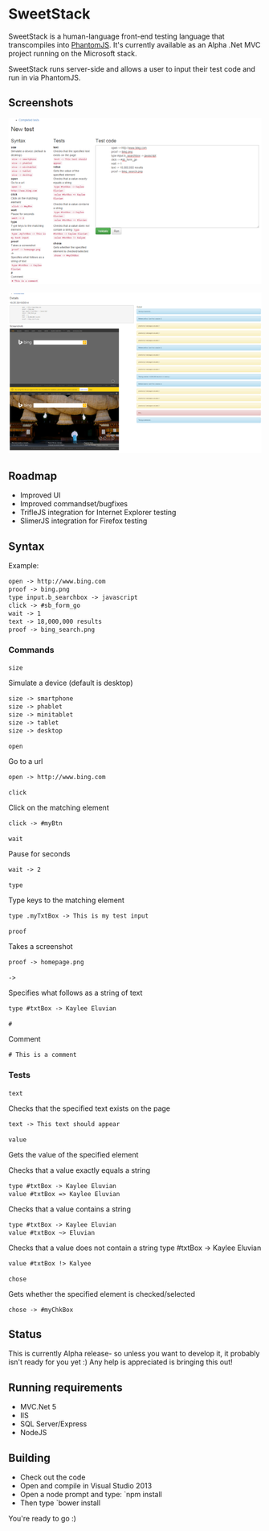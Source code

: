 SweetStack
==========

SweetStack is a human-language front-end testing language that transcompiles into [PhantomJS](http://phantomjs.org/).  It's currently available as an Alpha .Net MVC project running on the Microsoft stack.

SweetStack runs server-side and allows a user to input their test code and run in via PhantomJS.

Screenshots
-----------
![The home page](https://raw.githubusercontent.com/ke2083/SweetStack/master/SweetStack/imgs/home.png)

![The results page](https://raw.githubusercontent.com/ke2083/SweetStack/master/SweetStack/imgs/testRuns.png)

Roadmap
-------

* Improved UI
* Improved commandset/bugfixes
* TrifleJS integration for Internet Explorer testing
* SlimerJS integration for Firefox testing

Syntax
------

Example:

	open -> http://www.bing.com
	proof -> bing.png
	type input.b_searchbox -> javascript
	click -> #sb_form_go
	wait -> 1
	text -> 18,000,000 results
	proof -> bing_search.png

### Commands

`size`

Simulate a device (default is desktop) 

	size -> smartphone
	size -> phablet
	size -> minitablet
	size -> tablet
	size -> desktop

`open`

Go to a url 

	open -> http://www.bing.com

`click`

Click on the matching element

	click -> #myBtn

`wait`

Pause for seconds 

	wait -> 2

`type`

Type keys to the matching element 

	type .myTxtBox -> This is my test input

`proof`

Takes a screenshot 

	proof -> homepage.png

`->`

Specifies what follows as a string of text 

	type #txtBox -> Kaylee Eluvian

`#`

Comment 

	# This is a comment

### Tests

`text`

Checks that the specified text exists on the page 

	text -> This text should appear

`value`

Gets the value of the specified element 

Checks that a value exactly equals a string 

	type #txtBox -> Kaylee Eluvian 
	value #txtBox => Kaylee Eluvian

Checks that a value contains a string 

	type #txtBox -> Kaylee Eluvian 
	value #txtBox ~> Eluvian

Checks that a value does not contain a string type #txtBox -> Kaylee Eluvian 

	value #txtBox !> Kalyee

`chose`

Gets whether the specified element is checked/selected 

	chose -> #myChkBox

Status
------

This is currently Alpha release- so unless you want to develop it, it probably isn't ready for you yet :) Any help is appreciated is bringing this out!

Running requirements
--------------------

* MVC.Net 5
* IIS
* SQL Server/Express
* NodeJS

Building
--------

* Check out the code
* Open and compile in Visual Studio 2013
* Open a node prompt and type: `npm install
* Then type `bower install

You're ready to go :)